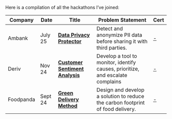 Here is a compilation of all the hackathons I’ve joined:

| Company    |Date | Title                                                                            | Problem Statement                                                                 |Cert             |
|------------|-----|----------------------------------------------------------------------------------|-----------------------------------------------------------------------------------|-----------------|
| Ambank     | July 25| [**Data Privacy Protector**](https://github.com/wanpc3/Data-Privacy-Protector)       | Detect and anonymize PII data before sharing it with third parties.               | [-](https://github.com/Mecha-Coder/Hackathon-Archive/blob/main/documentation/Ambank_Hackathon.pdf)|
| Deriv      | Nov 24 | [**Customer Sentiment Analysis**](https://github.com/edmundtly/derivhack)            | Develop a tool to monitor, identify causes, prioritize, and escalate complains    | [-](https://github.com/Mecha-Coder/Hackathon-Archive/blob/main/documentation/DerivAI_Hackathon.pdf)|
| Foodpanda  | Sept 24 | [**Green Delivery Method**](https://github.com/ruisheng95/42kl-food-app)             | Design and develop a solution to reduce the carbon footprint of food delivery.    | [-](https://github.com/Mecha-Coder/Hackathon-Archive/blob/main/documentation/Food_Panda_Hackathon.pdf)|
